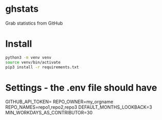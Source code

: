 # ghstats

Grab statistics from GitHub

# Install

```bash
python3 -m venv venv
source venv/bin/activate
pip3 install -r requirements.txt
```

# Settings - the .env file should have

GITHUB_API_TOKEN=
REPO_OWNER=my_orgname
REPO_NAMES=repo1,repo2,repo3
DEFAULT_MONTHS_LOOKBACK=3
MIN_WORKDAYS_AS_CONTRIBUTOR=30
